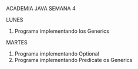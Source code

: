 ACADEMIA JAVA SEMANA 4

LUNES

1. Programa implementando los Generics

MARTES

1. Programa implementando Optional
2. Programa implementando Predicate os Generics